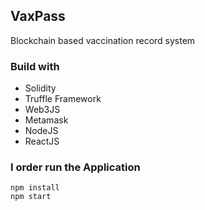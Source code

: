 ## VaxPass
Blockchain based vaccination record system

### Build with
- Solidity
- Truffle Framework
- Web3JS
- Metamask
- NodeJS
- ReactJS

### I order run the Application
    npm install
    npm start